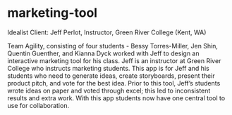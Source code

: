 # marketing-tool

Idealist
Client: Jeff Perlot, Instructor, Green River College (Kent, WA)

Team Agility, consisting of four students - Bessy Torres-Miller, Jen Shin, Quentin Guenther, and Kianna Dyck worked with Jeff to design an interactive marketing tool for his class. Jeff is an instructor at Green River College who instructs marketing students. This app is for Jeff and his students who need to generate ideas, create storyboards, present their product pitch, and vote for the best idea. Prior to this tool, Jeff’s students wrote ideas on paper and voted through excel; this led to inconsistent results and extra work. With this app students now have one central tool to use for collaboration.
